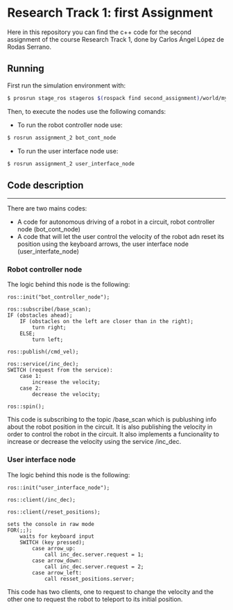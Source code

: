 Research Track 1: first Assignment
================================

Here in this repository you can find the c++ code for the second assignment of the course Research Track 1,
done by Carlos Ángel López de Rodas Serrano. 


Running
----------------------
First run  the simulation environment with:
```bash
$ prosrun stage_ros stageros $(rospack find second_assignment)/world/my_world.world
```
Then, to execute the nodes use the following comands:
* To run the robot controller node use:
```bash
$ rosrun assignment_2 bot_cont_node
```
* To run the user interface node use:
```bash
$ rosrun assignment_2 user_interface_node
```

## Code description
-----------------------------

There are two mains codes:
* A code for autonomous driving of a robot in a circuit, robot controller node (bot_cont_node)
* A code that will let the user control the velocity of the robot adn reset its position using the keyboard arrows, the user interface node (user_interfate_node)

### Robot controller node ###

The logic behind this node is the following:

```
ros::init("bot_controller_node");

ros::subscribe(/base_scan);
IF (obstacles ahead);
	IF (obstacles on the left are closer than in the right);
		turn right;
	ELSE;
		turn left;
		
ros::publish(/cmd_vel);

ros::service(/inc_dec);
SWITCH (request from the service):
	case 1:
		increase the velocity;
	case 2:
		decrease the velocity;

ros::spin();
```

This code is subscribing to the topic /base_scan which is publushing info about the robot position in the circuit. 
It is also publishing the velocity in order to control the robot in the circuit.
It also implements a funcionality to increase or decrease the velocity using the service /inc_dec.

### User interface node ###

The logic behind this node is the following:

```
ros::init("user_interface_node");

ros::client(/inc_dec);

ros::client(/reset_positions);

sets the console in raw mode
FOR(;;);
	waits for keyboard input
	SWITCH (key pressed);
		case arrow_up:
			call inc_dec.server.request = 1;
		case arrow_down:
			call inc_dec.server.request = 2;
		case arrow_left:
			call resset_positions.server;
```

This code has two clients, one to request to change the velocity and the other one to request the robot to teleport to its initial position.






















